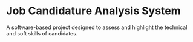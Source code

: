 # Job Candidature Analysis System
A software-based project designed to assess and highlight the technical and soft skills of candidates.
